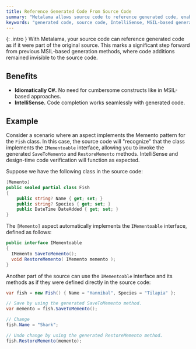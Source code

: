 ```yaml
---
title: Reference Generated Code From Source Code
summary: "Metalama allows source code to reference generated code, enabling seamless integration and IntelliSense support, enhancing code completion and design-time verification."
keywords: "generated code, source code, IntelliSense, MSIL-based generation, design-time verification, reference, usage"
---
```


{: .intro }
With Metalama, your source code can reference generated code as if it were part of the original source. This marks a significant step forward from previous MSIL-based generation methods, where code additions remained invisible to the source code.

## Benefits

* **Idiomatically C#.** No need for cumbersome constructs like in MSIL-based approaches.
* **IntelliSense.** Code completion works seamlessly with generated code.

## Example

Consider a scenario where an aspect implements the Memento pattern for the `Fish` class. In this case, the source code will "recognize" that the class implements the `IMementoable` interface, allowing you to invoke the generated `SaveToMemento` and `RestoreMemento` methods. IntelliSense and design-time code verification will function as expected.

Suppose we have the following class in the source code:

```cs
[Memento]
public sealed partial class Fish
{
    public string? Name { get; set; }
    public string? Species { get; set; }
    public DateTime DateAdded { get; set; }
}
```

The `[Memento]` aspect automatically implements the `IMementoable` interface, defined as follows:

```cs
public interface IMementoable
{
  IMemento SaveToMemento();
  void RestoreMemento( IMemento memento );
}
```

Another part of the source can use the `IMementoable` interface and its methods as if they were defined directly in the source code:

```cs
var fish = new Fish() { Name = "Hannibal", Species = "Tilapia" };

// Save by using the generated SaveToMemento method.
var memento = fish.SaveToMemento();

// Change
fish.Name = "Shark";

// Undo change by using the generated RestoreMemento method.
fish.RestoreMemento(memento);
```


